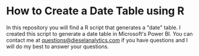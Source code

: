 # How to Create a Date Table using R

In this repository you will find a R script that generates a "date" table. I created this script to generate a date table in Microsoft's Power BI. You can contact me at questions@dieselanalytics.com if you have questions and I will do my best to answer your questions.
